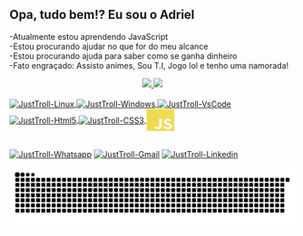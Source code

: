 ## Opa, tudo bem!? Eu sou o Adriel

-Atualmente estou aprendendo JavaScript<br>
-Estou procurando ajudar no que for do meu alcance<br>
-Estou procurando ajuda para saber como se ganha dinheiro<br>
-Fato engraçado: Assisto animes, Sou T.I, Jogo lol e tenho uma namorada!<br>

<div align="center">
  <a href="https://github.com/JustTroll">
  <img height="180em" src="https://github-readme-stats.vercel.app/api?username=JustTroll&show_icons=true&theme=blue-green&include_all_commits=true&count_private=true"/>
  <img height="140em" src="https://github-readme-stats.vercel.app/api/top-langs/?username=JustTroll&theme=blue-green"/>
</div>

<div style="display: inline_block"><br>
  <img align="center" alt="JustTroll-Linux" height="40" width="50" src="https://cdn.jsdelivr.net/gh/devicons/devicon/icons/linux/linux-original.svg" />
  <img align="center" alt="JustTroll-Windows" height="40" width="50" src="https://cdn.jsdelivr.net/gh/devicons/devicon/icons/windows8/windows8-original.svg" />
  <img align="center" alt="JustTroll-VsCode" height="40" width="50" src="https://cdn.jsdelivr.net/gh/devicons/devicon/icons/vscode/vscode-original.svg" />
  <img align="center" alt="JustTroll-Html5" height="40" width="50" src="https://cdn.jsdelivr.net/gh/devicons/devicon/icons/html5/html5-original.svg"/>
  <img align="center" alt="JustTroll-CSS3" height="40" width="50" src="https://cdn.jsdelivr.net/gh/devicons/devicon/icons/css3/css3-original.svg" />
  <img align="center" alt="JustTroll-Js" height="40" width="50" src="https://raw.githubusercontent.com/devicons/devicon/master/icons/javascript/javascript-plain.svg">
  
</div>

##
  
<div>
  <a href="https://api.whatsapp.com/send?phone=55054999502846&text=Texto%20aqui">
  <img align= "center" alt="JustTroll-Whatsapp" src="https://img.shields.io/badge/WhatsApp-25D366?style=for-the-badge&logo=whatsapp&logoColor=white" /></a>
  <a href = "mailto:contatojusttroll@gmail.com">
  <img align= "center" alt="JustTroll-Gmail" src="https://img.shields.io/badge/Gmail-D14836?style=for-the-badge&logo=gmail&logoColor=white" /></a>
  <a href="https://www.linkedin.com/in/adriel-de-assis-648ba3251/">
  <img align= "center" alt="JustTroll-Linkedin" src="https://img.shields.io/badge/LinkedIn-0077B5?style=for-the-badge&logo=linkedin&logoColor=white" /></a>
 
  ![Snake animation](https://github.com/JustTroll/JustTroll/blob/output/github-contribution-grid-snake.svg)
</div>

